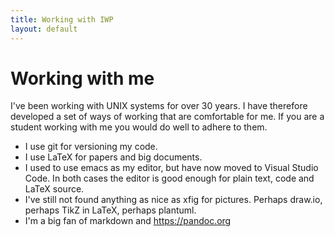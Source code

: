 ```yaml
---
title: Working with IWP
layout: default
---
```


# Working with me

I've been working with UNIX systems for over 30 years. I have therefore
developed a set of ways of working that are comfortable for me. If you
are a student working with me you would do well to adhere to them.

- I use git for versioning my code.
- I use LaTeX for papers and big documents.
- I used to use emacs as my editor, but have now moved to Visual Studio
  Code. In both cases the editor is good enough for plain text, code
  and LaTeX source.
- I've still not found anything as nice as xfig for pictures. Perhaps
  draw.io, perhaps TikZ in LaTeX, perhaps plantuml.
- I'm a big fan of markdown and <https://pandoc.org>
